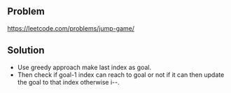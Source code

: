 ## Problem

https://leetcode.com/problems/jump-game/

## Solution

- Use greedy approach make last index as goal.
- Then check if goal-1 index can reach to goal or not if it can then update the goal to that index otherwise i--.
